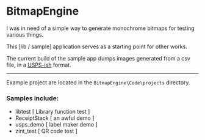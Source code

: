 
# BitmapEngine

I was in need of a simple way to generate monochrome bitmaps for testing various things.

This [lib / sample] application serves as a starting point for other works.

The current build of the sample app dumps images generated from a csv file, in a [USPS-ish](https://about.usps.com/postal-bulletin/2007/html/pb22218/kit1_020.html) format.

----

Example project are located in the `BitmapEngine\Code\projects` directory.

### Samples include:
- libtest [ Library function test ]
- ReceiptStack [ an awful demo ]
- usps_demo [ label maker demo ]
- zint_test [ QR code test ]


